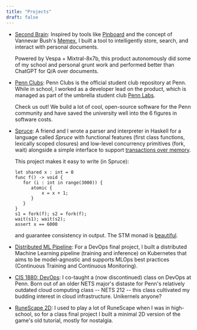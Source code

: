 ```yaml
---
title: "Projects"
draft: false
---
```



- [Second Brain](https://github.com/second-brain-labs/web-app): Inspired by
  tools like [Pinboard](https://pinboard.in) and the concept of Vannevar Bush's
  [Memex](https://worrydream.com/refs/Bush_1945_-_As_We_May_Think_(Life_Magazine).pdf),
  I built a tool to intelligently store, search, and interact with personal documents.

  Powered by Vespa + Mixtral-8x7b, this product autonomously did some of my
  school and personal grunt work and performed better than ChatGPT for Q/A over documents.

- [Penn Clubs](https://pennclubs.com): Penn Clubs is the official student club
  repository at Penn. While in school, I worked as a developer lead on the product, which is
  managed as part of the umbrella student club [Penn
  Labs](https://pennlabs.org). 
  
  Check us out! We build a lot of cool, open-source software for
  the Penn community and have saved the university well into the 6 figures in
  software costs.
  
- [Spruce](https://github.com/jaredasch/Spruce): A friend and I wrote a parser
  and interpreter in Haskell for a language called _Spruce_ with functional
  features (first class functions, lexically scoped closures) and low-level
  concurrency primitives (fork, wait) alongside a simple interface to support
  [transactions over memory](https://hackage.haskell.org/package/stm).
  
  This project makes it easy to write (in Spruce):
  
  ```
  let shared x : int = 0
  func f() -> void {
     for (i : int in range(3000)) {
        atomic {
            x = x + 1;
        }
     }
  }
  s1 = fork(f); s2 = fork(f);
  wait(s1); wait(s2);
  assert x == 6000
  ```
  
  and guarantee consistency in output. The STM monad is
  [beautiful](https://www.microsoft.com/en-us/research/wp-content/uploads/2016/02/beautiful.pdf).

- [Distributed ML Pipeline](https://github.com/rohangpta/dist-ml-pipeline): For
  a DevOps final project, I built a distributed Machine Learning pipeline
  (training and inference) on
  Kubernetes that aims to be model-agnostic and supports MLOps best practices (Continuous Training and Continuous Monitoring).

- [CIS 1880:
  DevOps](https://cis1880.org/): I co-taught a (now discontinued) class on
  DevOps at Penn.  Born out of an older NETS major's distaste for Penn's
  relatively outdated
  cloud computing class -- NETS 212 -- this class cultivated my budding interest
  in cloud infrastructure. Unikernels anyone?
  
- [RuneScape 2D](https://github.com/rohangpta/runescape-2d): I used to play a lot of RuneScape when I was in high-school, so for a class final project I built a minimal 2D version of the game's old tutorial, mostly for nostalgia.
